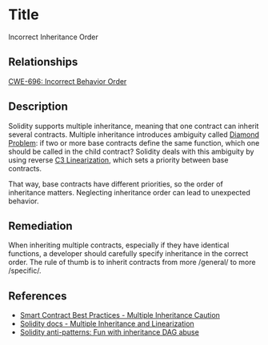 # Title 
Incorrect Inheritance Order

## Relationships
[CWE-696: Incorrect Behavior Order](https://cwe.mitre.org/data/definitions/696.html)

## Description 
Solidity supports multiple inheritance, meaning that one contract can inherit several contracts. Multiple inheritance introduces ambiguity called [Diamond Problem](https://en.wikipedia.org/wiki/Multiple_inheritance#The_diamond_problem): if two or more base contracts define the same function, which one should be called in the child contract? Solidity deals with this ambiguity by using reverse [C3 Linearization](https://en.wikipedia.org/wiki/C3_linearization), which sets a priority between base contracts.

That way, base contracts have different priorities, so the order of inheritance matters. Neglecting inheritance order can lead to unexpected behavior.

## Remediation
When inheriting multiple contracts, especially if they have identical functions, a developer should carefully specify inheritance in the correct order. The rule of thumb is to inherit contracts from more /general/ to more /specific/.

## References 
* [Smart Contract Best Practices - Multiple Inheritance Caution](https://consensys.github.io/smart-contract-best-practices/recommendations/#multiple-inheritance-caution)
* [Solidity docs - Multiple Inheritance and Linearization](https://solidity.readthedocs.io/en/v0.4.25/contracts.html#multiple-inheritance-and-linearization)
* [Solidity anti-patterns: Fun with inheritance DAG abuse](https://pdaian.com/blog/solidity-anti-patterns-fun-with-inheritance-dag-abuse)

